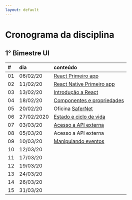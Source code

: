 ```yaml
---
layout: default
---
```


# [](#header-1) Cronograma da disciplina

## [](#header-2) 1° Bimestre UI

| \# | dia        | conteúdo                                               |
| :- | :--------- | :----------------------------------------------------- |
| 01 | 06/02/20   | [React Primeiro app](react/01-2020-first-app)          |
| 02 | 11/02/20   | [React Native Primeiro app](reactnative/01-2020-intro) |
| 03 | 13/02/20   | [Introdução a React](react/02-2020-intro)              |
| 04 | 18/02/20   | [Componentes e propriedades](react/03-2020-components) |
| 05 | 20/02/20   | Oficina [SaferNet](https://new.safernet.org.br/)       |
| 06 | 27/02/2020 | [Estado e ciclo de vida](react/04-2020-state)          |
| 07 | 03/03/20   | [Acesso a API externa](react/05-2020-api)              |
| 08 | 05/03/20   | Acesso a API externa                                   |
| 09 | 10/03/20   | [Manipulando eventos](react/06-2020-events)            |
| 10 | 12/03/20   |                                                        |
| 11 | 17/03/20   |                                                        |
| 12 | 19/03/20   |                                                        |
| 13 | 24/03/20   |                                                        |
| 14 | 26/03/20   |                                                        |
| 15 | 31/03/20   |                                                        |
